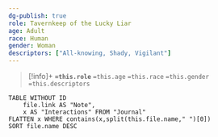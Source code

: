 ```yaml
---
dg-publish: true
role: Tavernkeep of the Lucky Liar
age: Adult
race: Human
gender: Woman
descriptors: ["All-knowing, Shady, Vigilant"]
---
```


> [!info]+
> **`=this.role`**
> `=this.age` `=this.race` `=this.gender`
> `=this.descriptors`


```dataview
TABLE WITHOUT ID
	file.link AS "Note", 
	x AS "Interactions" FROM "Journal"
FLATTEN x WHERE contains(x,split(this.file.name," ")[0])
SORT file.name DESC
```
